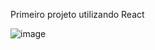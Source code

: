 Primeiro projeto utilizando React

![image](https://user-images.githubusercontent.com/93219618/226727696-00417517-8ba2-43e6-95bd-5f9788a27bf1.png)
